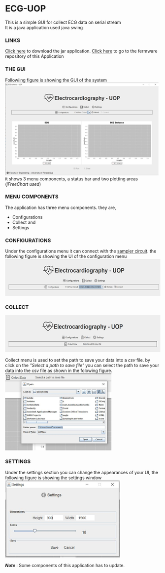 # ECG-UOP
This is a simple GUI for collect ECG data on serial stream<br>
It is a java application used java swing 

### LINKS
[Click here](https://github.com/DarshanaUOP/ECG-UOP/raw/master/out/artifacts/ECG_UOP_jar/ECG-UOP.jar) to download the jar application.
[Click here](https://github.com/DarshanaUOP/TIMER_INTERRUPT_ECG_SAMPLER) to go to the fermware repository of this Application
### THE GUI
Followiing figure is showing the GUI of the system <br>
<img src = "out/artifacts/ECG_UOP_jar/screenshot/ui.JPG" height = 300><br>
it shows 3 menu components, a status bar and two plotting areas (*jFreeChart used*) 

### MENU COMPONENTS
The application has three menu components. they are,
* Configurations 
* Collect and
* Settings

### CONFIGURATIONS
Under the configurations menu it can connect with the [sampler circuit](https://github.com/DarshanaUOP/TIMER_INTERRUPT_ECG_SAMPLER).
the following figure is showing the UI of the configuration menu <br>
<img src = "https://github.com/DarshanaUOP/ECG-UOP/blob/master/out/artifacts/ECG_UOP_jar/screenshot/config.JPG" height = 120><br>

### COLLECT
<img src = "https://github.com/DarshanaUOP/ECG-UOP/blob/master/out/artifacts/ECG_UOP_jar/screenshot/collect.JPG" height = 120><br>

Collect menu is used to set the path to save your data into a *csv* file. by click on the *"Select a path to save file"* you can select the path to save your data into the csv file as shown in the folowing figure.<br><img src = "https://github.com/DarshanaUOP/ECG-UOP/blob/master/out/artifacts/ECG_UOP_jar/screenshot/collect 2.JPG" height = 250><br>

### SETTINGS
Under the settings section you can change the appearances of your UI, the following figure is showing the settings window <br>
<img src = "https://github.com/DarshanaUOP/ECG-UOP/blob/master/out/artifacts/ECG_UOP_jar/screenshot/setting.JPG" height = 250><br>

***Note*** : Some components of this application has to update.

